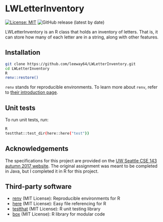 # LWLetterInventory

[![License: MIT](https://img.shields.io/badge/License-MIT-yellow.svg)](https://opensource.org/licenses/MIT)
![GitHub release (latest by date)](https://img.shields.io/github/v/release/leeway64/LWLetterInventory)

LWLetterInventory is an R class that holds an inventory of letters. That is, it can store how many
of each letter are in a string, along with other features.


## Installation
```bash
git clone https://github.com/leeway64/LWLetterInventory.git
cd LWLetterInventory
R
renv::restore()
```

`renv` stands for reproducible environments. To learn more about `renv`, refer to [their introduction page](https://rstudio.github.io/renv/articles/renv.html).


## Unit tests
To run unit tests, run:
```bash
R
testthat::test_dir(here::here("test"))
```


## Acknowledgements
The specifications for this project are provided on the
[UW Seattle CSE 143 autumn 2017 website](https://courses.cs.washington.edu/courses/cse143/17au/homework.shtml).
The original assignment was meant to be completed in Java, but I completed it in R for this project.


## Third-party software
- [renv](https://rstudio.github.io/renv/index.html) (MIT License): Reproducible environments for R
- [here](https://here.r-lib.org/) (MIT License): Easy file referencing for R
- [testthat](https://testthat.r-lib.org/) (MIT License): R unit testing library
- [box](https://klmr.me/box/) (MIT License): R library for modular code
